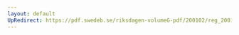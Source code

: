```yaml
---
layout: default
UpRedirect: https://pdf.swedeb.se/riksdagen-volumeG-pdf/200102/reg_200102/reg_200102_0521.pdf
---
```

